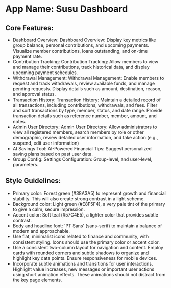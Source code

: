 # **App Name**: Susu Dashboard

## Core Features:

- Dashboard Overview: Dashboard Overview: Display key metrics like group balance, personal contributions, and upcoming payments. Visualize member contributions, loans outstanding, and on-time payment rate.
- Contribution Tracking: Contribution Tracking: Allow members to view and manage their contributions, track historical data, and display upcoming payment schedules.
- Withdrawal Management: Withdrawal Management: Enable members to request and track withdrawals, review available funds, and manage pending requests. Display details such as amount, destination, reason, and approval status.
- Transaction History: Transaction History: Maintain a detailed record of all transactions, including contributions, withdrawals, and fees. Filter and sort transactions by type, member, status, and date range. Provide transaction details such as reference number, member, amount, and notes.
- Admin User Directory: Admin User Directory: Allow administrators to view all registered members, search members by role or other demographic, review detailed user information, and take action (e.g., suspend, edit user information)
- AI Savings Tool: AI-Powered Financial Tips: Suggest personalized saving plans based on past user data.
- Group Config: Settings Configuration: Group-level, and user-level, parameters.

## Style Guidelines:

- Primary color: Forest green (#38A3A5) to represent growth and financial stability. This will also create strong contrast in a light scheme.
- Background color: Light green (#E8F5F4), a very pale tint of the primary to give a calm, secure impression.
- Accent color: Soft teal (#57C4E5), a lighter color that provides subtle contrast.
- Body and headline font: 'PT Sans' (sans-serif) to maintain a balance of modern and approachable.
- Use flat, minimalist icons related to finance and community, with consistent styling. Icons should use the primary color or accent color.
- Use a consistent two-column layout for navigation and content. Employ cards with rounded corners and subtle shadows to organize and highlight key data points. Ensure responsiveness for mobile devices.
- Incorporate subtle animations and transitions for user interactions. Highlight value increases, new messages or important user actions using short animation effects. These animations should not distract from the key page elements.